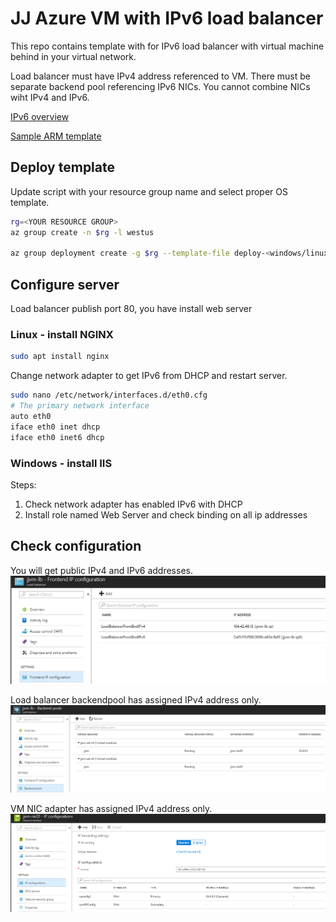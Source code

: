 # JJ Azure VM with IPv6 load balancer

This repo contains template with for IPv6 load balancer with virtual machine behind in your virtual network.

Load balancer must have IPv4 address referenced to VM.
There must be separate backend pool referencing IPv6 NICs. You cannot combine NICs wiht IPv4 and IPv6.

[IPv6 overview](https://docs.microsoft.com/en-us/azure/load-balancer/load-balancer-ipv6-overview)

[Sample ARM template](https://docs.microsoft.com/en-us/azure/load-balancer/load-balancer-ipv6-internet-template)

## Deploy template

Update script with your resource group name and select proper OS template.

```bash
rg=<YOUR RESOURCE GROUP>
az group create -n $rg -l westus

az group deployment create -g $rg --template-file deploy-<windows/linux>.json --parameters params.json
```

## Configure server

Load balancer publish port 80, you have install web server

### Linux - install NGINX

```bash
sudo apt install nginx
```

Change network adapter to get IPv6 from DHCP and restart server.

```bash
sudo nano /etc/network/interfaces.d/eth0.cfg
# The primary network interface
auto eth0
iface eth0 inet dhcp
iface eth0 inet6 dhcp
```

### Windows - install IIS

Steps:

1. Check network adapter has enabled IPv6 with DHCP
2. Install role named Web Server and check binding on all ip addresses

## Check configuration

You will get public IPv4 and IPv6 addresses.
![media](media/lb.png)

Load balancer backendpool has assigned IPv4 address only.
![media](media/lb-bp.png)

VM NIC adapter has assigned IPv4 address only.
![media](media/vm-nic.png)